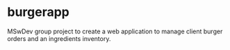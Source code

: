 # burgerapp

MSwDev group project to create a web application to manage client burger orders and an ingredients inventory. 
